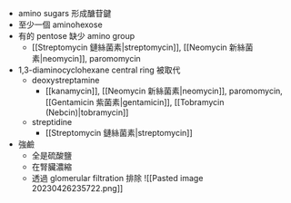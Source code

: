 - amino sugars 形成醣苷鍵
- 至少一個 aminohexose
- 有的 pentose 缺少 amino group
	- [[Streptomycin 鏈絲菌素|streptomycin]], [[Neomycin 新絲菌素|neomycin]], paromomycin
- 1,3-diaminocyclohexane central ring 被取代
	- deoxystreptamine
		- [[kanamycin]], [[Neomycin 新絲菌素|neomycin]], paromomycin, [[Gentamicin 紫菌素|gentamicin]], [[Tobramycin (Nebcin)|tobramycin]]
	- streptidine
		- [[Streptomycin 鏈絲菌素|streptomycin]]
- 強鹼
	- 全是硫酸鹽
	- 在腎臟濃縮
	- 透過 glomerular filtration 排除
![[Pasted image 20230426235722.png]]